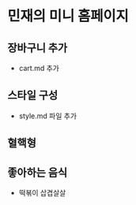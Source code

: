 # 민재의 미니 홈페이지

## 장바구니 추가

- cart.md 추가

## 스타일 구성

- style.md 파일 추가

## 혈핵형

## 좋아하는 음식

- 떡볶이
  삽겹살살
